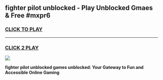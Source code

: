 
## fighter pilot unblocked - Play Unblocked Gmaes & Free #mxpr6
<h3>
<a href="https://news.freeplayer.one?title=fighter_pilot_unblocked&ref=24F">CLICK TO PLAY</a></h3>
<hr>

<h3>
<a href="https://news.freeplayer.one?title=fighter_pilot_unblocked&ref=24F">CLICK 2 PLAY</a>
  
</h3>

<a href="https://news.freeplayer.one?title=fighter_pilot_unblocked&ref=24F/"><img src="https://clearcache.store/games.png"></a>


**fighter pilot unblocked games unblocked: Your Gateway to Fun and Accessible Online Gaming**

